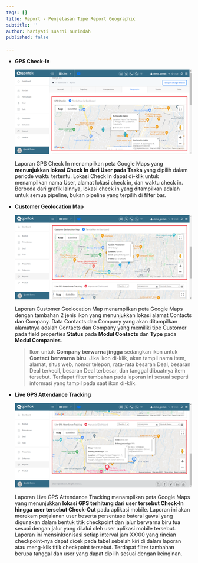 ```yaml
---
tags: []
title: Report - Penjelasan Tipe Report Geographic
subtitle: ''
author: hariyati suarni nurindah
published: false

---
```

* **GPS Check-In**

  ![](/uploads/report-gps.PNG)

  Laporan GPS Check In menampilkan peta Google Maps yang **menunjukkan lokasi Check In dari User pada Tasks** yang dipilih dalam periode waktu tertentu. Lokasi Check In dapat di-klik untuk menampilkan nama User, alamat lokasi check in, dan waktu check in. Berbeda dari grafik lainnya, lokasi check in yang ditampilkan adalah untuk semua pipeline, bukan pipeline yang terpilih di filter bar.
* **Customer Geolocation Map**

  ![](/uploads/report-gps1.PNG)

  Laporan Customer Geolocation Map menampilkan peta Google Maps dengan tambahan 2 jenis ikon yang menunjukkan lokasi alamat Contacts dan Company. Data Contacts dan Company yang akan ditampilkan alamatnya adalah Contacts dan Company yang memiliki tipe Customer pada field properties **Status** pada **Modul Contacts** dan **Type** pada **Modul Companies**.

  > Ikon untuk **Company berwarna jingga** sedangkan ikon untuk **Contact berwarna biru**. Jika ikon di-klik, akan tampil nama item, alamat, situs web, nomor telepon, rata-rata besaran Deal, besaran Deal terkecil, besaran Deal terbesar, dan tanggal dibuatnya item tersebut. Terdapat filter tambahan pada laporan ini sesuai seperti informasi yang tampil pada saat ikon di-klik.
* **Live GPS Attendance Tracking**

  ![](/uploads/report-gps2.PNG)

  Laporan Live GPS Attendance Tracking menampilkan peta Google Maps yang menunjukkan **lokasi GPS terhitung dari user tersebut Check-In hingga user tersebut Check-Out** pada aplikasi mobile. Laporan ini akan merekam perjalanan user beserta persentase baterai gawai yang digunakan dalam bentuk titik checkpoint dan jalur berwarna biru tua sesuai dengan jalur yang dilalui oleh user aplikasi mobile tersebut. Laporan ini mensinkronisasi setiap interval jam XX:00 yang rincian checkpoint-nya dapat dicek pada tabel sebelah kiri di dalam laporan atau meng-klik titik checkpoint tersebut. Terdapat filter tambahan berupa tanggal dan user yang dapat dipilih sesuai dengan keinginan.